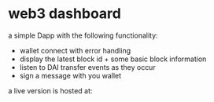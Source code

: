 # web3 dashboard

a simple Dapp with the following functionality:
- wallet connect with error handling
- display the latest block id + some basic block information
- listen to DAI transfer events as they occur
- sign a message with you wallet

a live version is hosted at: 
